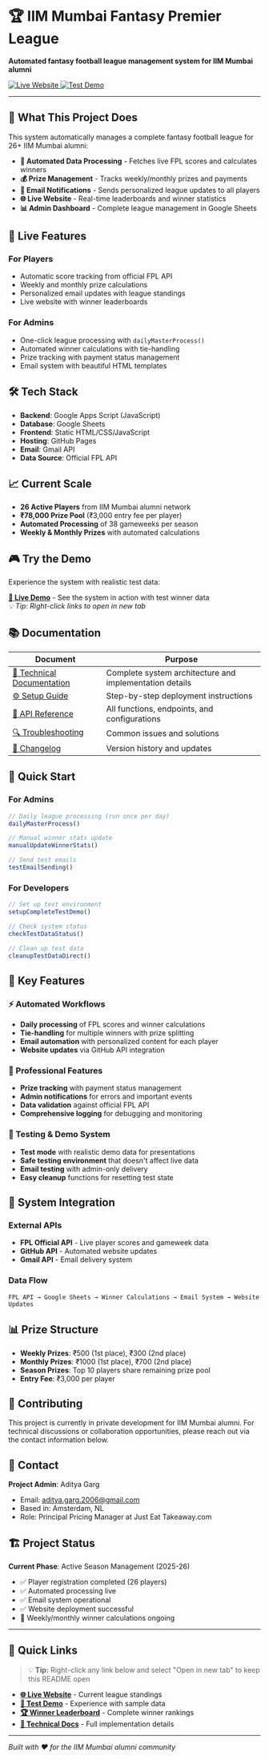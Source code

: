 # 🏆 IIM Mumbai Fantasy Premier League

**Automated fantasy football league management system for IIM Mumbai alumni**

<a href="https://adigunners.github.io/" target="_blank">
  <img src="https://img.shields.io/badge/Live-Website-success?style=for-the-badge" alt="Live Website" />
</a>
<a href="https://adigunners.github.io/?test=true" target="_blank">
  <img src="https://img.shields.io/badge/Test-Demo-orange?style=for-the-badge" alt="Test Demo" />
</a>

---

## 🎯 What This Project Does

This system automatically manages a complete fantasy football league for 26+ IIM Mumbai alumni:

- **🔄 Automated Data Processing** - Fetches live FPL scores and calculates winners
- **💰 Prize Management** - Tracks weekly/monthly prizes and payments
- **📧 Email Notifications** - Sends personalized league updates to all players
- **🌐 Live Website** - Real-time leaderboards and winner statistics
- **📊 Admin Dashboard** - Complete league management in Google Sheets

## 🚀 Live Features

### For Players
- Automatic score tracking from official FPL API
- Weekly and monthly prize calculations
- Personalized email updates with league standings
- Live website with winner leaderboards

### For Admins
- One-click league processing with `dailyMasterProcess()`
- Automated winner calculations with tie-handling
- Prize tracking with payment status management
- Email system with beautiful HTML templates

## 🛠 Tech Stack

- **Backend**: Google Apps Script (JavaScript)
- **Database**: Google Sheets
- **Frontend**: Static HTML/CSS/JavaScript
- **Hosting**: GitHub Pages
- **Email**: Gmail API
- **Data Source**: Official FPL API

## 📈 Current Scale

- **26 Active Players** from IIM Mumbai alumni network
- **₹78,000 Prize Pool** (₹3,000 entry fee per player)
- **Automated Processing** of 38 gameweeks per season
- **Weekly & Monthly Prizes** with automated calculations

## 🎮 Try the Demo

Experience the system with realistic test data:

**[📱 Live Demo](https://adigunners.github.io/?test=true)** - See the system in action with test winner data  
*💡 Tip: Right-click links to open in new tab*

## 📚 Documentation

| Document                                                     | Purpose                                                 |
| ------------------------------------------------------------ | ------------------------------------------------------- |
| [🔧 Technical Documentation](docs/TECHNICAL_DOCUMENTATION.md) | Complete system architecture and implementation details |
| [⚙️ Setup Guide](docs/SETUP_GUIDE.md)                         | Step-by-step deployment instructions                    |
| [📖 API Reference](docs/API_REFERENCE.md)                     | All functions, endpoints, and configurations            |
| [🔍 Troubleshooting](docs/TROUBLESHOOTING.md)                 | Common issues and solutions                             |
| [📝 Changelog](docs/CHANGELOG.md)                             | Version history and updates                             |

## 🚀 Quick Start

### For Admins
```javascript
// Daily league processing (run once per day)
dailyMasterProcess()

// Manual winner stats update
manualUpdateWinnerStats()

// Send test emails
testEmailSending()
```

### For Developers
```javascript
// Set up test environment
setupCompleteTestDemo()

// Check system status
checkTestDataStatus()

// Clean up test data
cleanupTestDataDirect()
```

## 🎯 Key Features

### ⚡ Automated Workflows
- **Daily processing** of FPL scores and winner calculations
- **Tie-handling** for multiple winners with prize splitting
- **Email automation** with personalized content for each player
- **Website updates** via GitHub API integration

### 💎 Professional Features
- **Prize tracking** with payment status management
- **Admin notifications** for errors and important events
- **Data validation** against official FPL API
- **Comprehensive logging** for debugging and monitoring

### 🧪 Testing & Demo System
- **Test mode** with realistic demo data for presentations
- **Safe testing environment** that doesn't affect live data
- **Email testing** with admin-only delivery
- **Easy cleanup** functions for resetting test state

## 🔗 System Integration

### External APIs
- **FPL Official API** - Live player scores and gameweek data
- **GitHub API** - Automated website updates
- **Gmail API** - Email delivery system

### Data Flow
```
FPL API → Google Sheets → Winner Calculations → Email System → Website Updates
```

## 📊 Prize Structure

- **Weekly Prizes**: ₹500 (1st place), ₹300 (2nd place)
- **Monthly Prizes**: ₹1000 (1st place), ₹700 (2nd place)  
- **Season Prizes**: Top 10 players share remaining prize pool
- **Entry Fee**: ₹3,000 per player

## 🤝 Contributing

This project is currently in private development for IIM Mumbai alumni. For technical discussions or collaboration opportunities, please reach out via the contact information below.

## 📧 Contact

**Project Admin**: Aditya Garg
- Email: aditya.garg.2006@gmail.com
- Based in: Amsterdam, NL
- Role: Principal Pricing Manager at Just Eat Takeaway.com

## 🏗 Project Status

**Current Phase**: Active Season Management (2025-26)
- ✅ Player registration completed (26 players)
- ✅ Automated processing live
- ✅ Email system operational
- ✅ Website deployment successful
- 🔄 Weekly/monthly winner calculations ongoing

---

## 📱 Quick Links

> 💡 **Tip:** Right-click any link below and select "Open in new tab" to keep this README open

- **[🌐 Live Website](https://adigunners.github.io/)** - Current league standings
- **[🧪 Test Demo](https://adigunners.github.io/?test=true)** - Experience with sample data
- **[🏆 Winner Leaderboard](https://adigunners.github.io/winners.html)** - Complete winner rankings
- **[📖 Technical Docs](docs/TECHNICAL_DOCUMENTATION.md)** - Full implementation details

---

*Built with ❤️ for the IIM Mumbai alumni community*